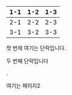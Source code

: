 


| 1-1 | 1-2 | 1-3 |
|:---|:---|:---|
| 2-1 | 2-2 | 2-3 |
| 3-1 | 3-2 | 3-3 |


첫 번제 여기는 단락입니다.



두 번째 단락입니다





.













































여기는 페이지2










